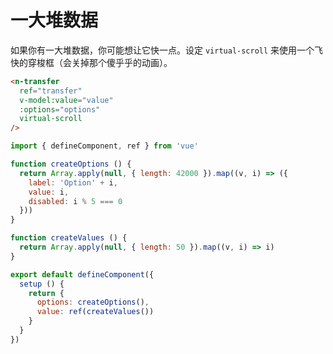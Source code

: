 # 一大堆数据

如果你有一大堆数据，你可能想让它快一点。设定 `virtual-scroll` 来使用一个飞快的穿梭框（会关掉那个傻乎乎的动画）。

```html
<n-transfer
  ref="transfer"
  v-model:value="value"
  :options="options"
  virtual-scroll
/>
```

```js
import { defineComponent, ref } from 'vue'

function createOptions () {
  return Array.apply(null, { length: 42000 }).map((v, i) => ({
    label: 'Option' + i,
    value: i,
    disabled: i % 5 === 0
  }))
}

function createValues () {
  return Array.apply(null, { length: 50 }).map((v, i) => i)
}

export default defineComponent({
  setup () {
    return {
      options: createOptions(),
      value: ref(createValues())
    }
  }
})
```
